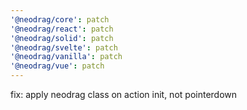 ```yaml
---
'@neodrag/core': patch
'@neodrag/react': patch
'@neodrag/solid': patch
'@neodrag/svelte': patch
'@neodrag/vanilla': patch
'@neodrag/vue': patch
---
```


fix: apply neodrag class on action init, not pointerdown
